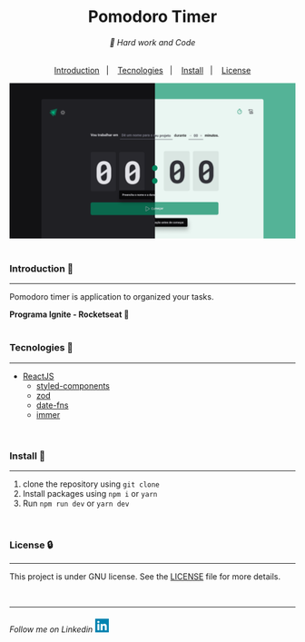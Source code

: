 <div align="center">
    <h1 margin="0">
        Pomodoro Timer
    </h1>
</div>

<h6 align="center">
    🥋 Hard work and Code 
</h6>


<p align="center">
    <a href="#introduction">Introduction</a>&nbsp;&nbsp;&nbsp;|&nbsp;&nbsp;&nbsp;
    <a href="#tecnologies">Tecnologies</a>&nbsp;&nbsp;&nbsp;|&nbsp;&nbsp;&nbsp;
    <a href="#install">Install</a>&nbsp;&nbsp;&nbsp;|&nbsp;&nbsp;&nbsp;
    <a href="#license">License</a>
</p>

<div align="center">
<img src="/.github/screen-example.png"/>
</div>
<br />

<h3 id="introduction">Introduction 🏁</h3>
    <hr />
    <p>Pomodoro timer is application to organized your tasks.</p>
    <b>Programa Ignite - Rocketseat 💜</b>
<br>
<br>

<h3 id="tecnologies">Tecnologies 🚀</h3>
<hr />

- [ReactJS]("https://pt-br.reactjs.org/")
    - [styled-components]("https://reactnavigation.org/")
    - [zod]("https://github.com/colinhacks/zod")
    - [date-fns]("https://date-fns.org/")
    - [immer]("https://github.com/immerjs/immer")

<br>

<h3 id="install">Install 📲</h3>
<hr />

1. clone the repository using `git clone`
2. Install packages using `npm i` or `yarn`
3. Run `npm run dev` or `yarn dev`
<br>


<h3 id="license">License 🔒</h3>
<hr />

This project is under GNU license. See the [LICENSE](LICENSE.md) file for more details.

<br>

---

<h6>
    Follow me on Linkedin 
    <a href="https://www.linkedin.com/in/yankaique/">
        <img src="/.github/linkedin.png" />
    </a>
</h6>
